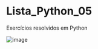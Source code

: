 # Lista_Python_05
 Exercícios resolvidos em Python
 
 ![image](https://user-images.githubusercontent.com/88107960/137773777-ee69182b-eda2-4506-9281-3bc7c7e5b103.png)

